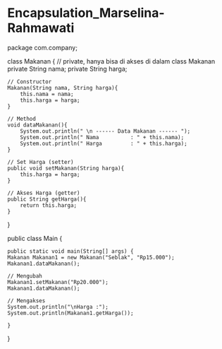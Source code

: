 # Encapsulation_Marselina-Rahmawati

package com.company;

class Makanan {
    // private, hanya bisa di akses di dalam class Makanan
    private String nama;
    private String harga;

    // Constructor
    Makanan(String nama, String harga){
        this.nama = nama;
        this.harga = harga;
    }

    // Method
    void dataMakanan(){
        System.out.println(" \n ------ Data Makanan ------ ");
        System.out.println(" Nama          : " + this.nama);
        System.out.println(" Harga         : " + this.harga);
    }

    // Set Harga (setter)
    public void setMakanan(String harga){
        this.harga = harga;
    }

    // Akses Harga (getter)
    public String getHarga(){
        return this.harga;
    }

}

public class Main {

    public static void main(String[] args) {
    Makanan Makanan1 = new Makanan("Seblak", "Rp15.000");
    Makanan1.dataMakanan();

    // Mengubah
    Makanan1.setMakanan("Rp20.000");
    Makanan1.dataMakanan();

    // Mengakses
    System.out.println("\nHarga :");
    System.out.println(Makanan1.getHarga());

    }
}
